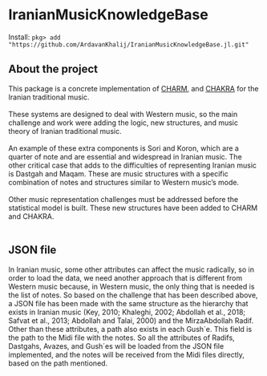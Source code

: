 # IranianMusicKnowledgeBase

 Install:
`pkg> add "https://github.com/ArdavanKhalij/IranianMusicKnowledgeBase.jl.git"`

## About the project

This package is a concrete implementation of [CHARM](https://github.com/nick-harley/Charm), and [CHAKRA](https://github.com/nick-harley/Chakra) for the Iranian traditional music.</br></br>
These systems are designed to deal with Western music, so the main challenge and work were adding the logic, new structures, and music theory of Iranian traditional music.</br></br>
An example of these extra components is Sori and Koron, which are a quarter of note and are essential and widespread in Iranian music. The other critical case that adds to the difficulties of representing Iranian music is Dastgah and Maqam. These are music structures with a specific combination of notes and structures similar to Western music’s mode. </br></br>
Other music representation challenges must be addressed before the statistical model is built. These new structures have been added to CHARM and CHAKRA.</br></br>

## JSON file

In Iranian music, some other attributes can affect the music radically, so in order to load the data, we need another approach that is different from Western music
because, in Western music, the only thing that is needed is the list of notes. So based on the challenge that has been described above, a JSON file has been made with
the same structure as the hierarchy that exists in Iranian music (Key, 2010; Khaleghi, 2002; Abdollah et al., 2018; Safvat et al., 2013; Abdollah and Talai, 2000) and the MirzaAbdollah Radif. </div></div>
Other than these attributes, a path also exists in each Gush´e. This field is the path to the Midi file with the notes. So all the attributes of Radifs, Dastgahs, Avazes, and Gush´es will be loaded from the JSON file implemented, and the notes will be received from the Midi files directly, based on the path mentioned.</div></div>
